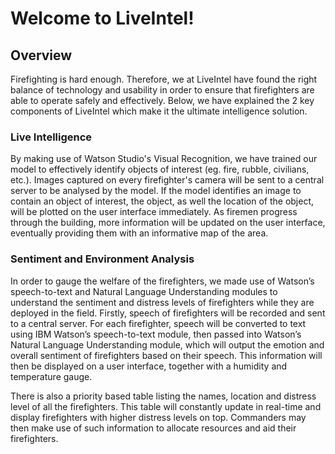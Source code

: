 # Welcome to LiveIntel!

## Overview
Firefighting is hard enough. Therefore, we at LiveIntel have found the right balance of technology and usability in order to ensure that firefighters are able to operate safely and effectively. Below, we have explained the 2 key components of LiveIntel which make it the ultimate intelligence solution.

### Live Intelligence
By making use of Watson Studio's Visual Recognition, we have trained our model to effectively identify objects of interest (eg. fire, rubble, civilians, etc.). Images captured on every firefighter's camera will be sent to a central server to be analysed by the model. If the model identifies an image to contain an object of interest, the object, as well the location of the object, will be plotted on the user interface immediately. As firemen progress through the building, more information will be updated on the user interface, eventually providing them with an informative map of the area.
 
### Sentiment and Environment Analysis
In order to gauge the welfare of the firefighters, we made use of Watson’s speech-to-text and Natural Language Understanding modules to understand the sentiment and distress levels of firefighters while they are deployed in the field. Firstly, speech of firefighters will be recorded and sent to a central server. For each firefighter, speech will be converted to text using IBM Watson’s speech-to-text module, then passed into Watson’s Natural Language Understanding module, which will output the emotion and overall sentiment of firefighters based on their speech. This information will then be displayed on a user interface, together with a humidity and temperature gauge. 

There is also a priority based table listing the names, location and distress level of all the firefighters. This table will constantly update in real-time and display firefighters with higher distress levels on top. Commanders may then make use of such information to allocate resources and aid their firefighters.

